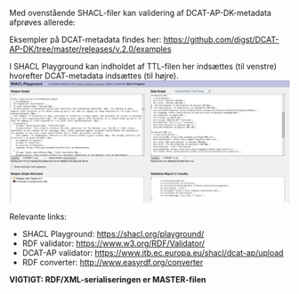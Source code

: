 

Med ovenstående SHACL-filer kan validering af DCAT-AP-DK-metadata afprøves allerede:

Eksempler på DCAT-metadata findes her: https://github.com/digst/DCAT-AP-DK/tree/master/releases/v.2.0/examples

I SHACL Playground kan indholdet af TTL-filen her indsættes (til venstre) hvorefter DCAT-metadata indsættes (til højre).
![Example_validation_of_DCAT-metadata_using_SHACL](https://github.com/digst/DCAT-AP-DK/raw/master/releases/v.2.0/validation/Example_validation_of_DCAT-metadata_using_SHACL.PNG)

Relevante links:

* SHACL Playground: https://shacl.org/playground/
* RDF validator: https://www.w3.org/RDF/Validator/
* DCAT-AP validator: https://www.itb.ec.europa.eu/shacl/dcat-ap/upload
* RDF converter: http://www.easyrdf.org/converter

**VIGTIGT: RDF/XML-serialiseringen er MASTER-filen**
